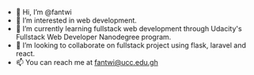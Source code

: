 - 👋 Hi, I’m @fantwi
- 👀 I’m interested in web development.
- 🌱 I’m currently learning fullstack web development through Udacity's Fullstack Web Developer Nanodegree program.
- 💞️ I’m looking to collaborate on fullstack project using flask, laravel and react.
- 📫 You can reach me at fantwi@ucc.edu.gh

<!---
fantwi/fantwi is a ✨ special ✨ repository because its `README.md` (this file) appears on your GitHub profile.
You can click the Preview link to take a look at your changes.
--->
